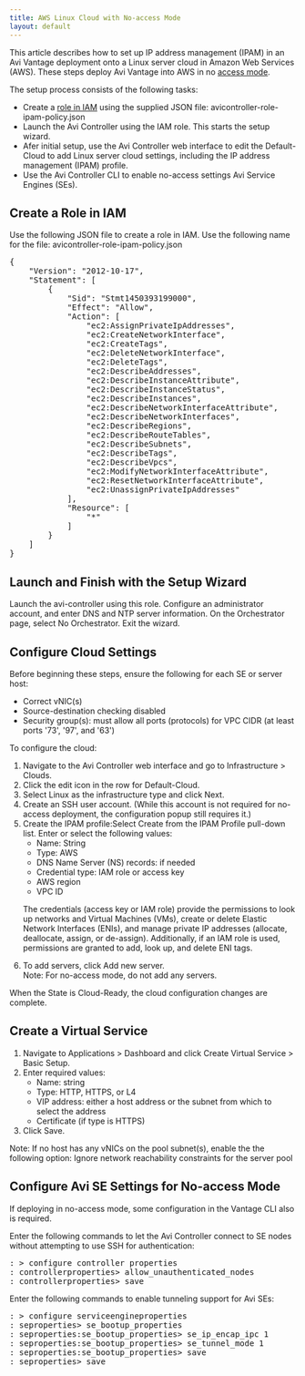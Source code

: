 ```yaml
---
title: AWS Linux Cloud with No-access Mode
layout: default
---
```

This article describes how to set up IP address management (IPAM) in an Avi Vantage deployment onto a Linux server cloud 
in Amazon Web Services (AWS). These steps deploy Avi Vantage into AWS in no <a href="/docs/17.1/orchestrator-access-modes">access mode</a>.

The setup process consists of the following tasks:

* Create a <a href="/docs/17.1/iam-role-setup-for-installation-into-aws">role in IAM</a> using the supplied JSON file: avicontroller-role-ipam-policy.json
* Launch the Avi Controller using the IAM role. This starts the setup wizard.
* Afer initial setup, use the Avi Controller web interface to edit the Default-Cloud to add Linux server cloud settings, including the IP address management (IPAM) profile.
* Use the Avi Controller CLI to enable no-access settings Avi Service Engines (SEs). 

## Create a Role in IAM

Use the following JSON file to create a role in IAM. Use the following name for the file: avicontroller-role-ipam-policy.json

<pre>{
    "Version": "2012-10-17",
    "Statement": [
        {
            "Sid": "Stmt1450393199000",
            "Effect": "Allow",
            "Action": [
                "ec2:AssignPrivateIpAddresses",
                "ec2:CreateNetworkInterface",
                "ec2:CreateTags",
                "ec2:DeleteNetworkInterface",
                "ec2:DeleteTags",
                "ec2:DescribeAddresses",
                "ec2:DescribeInstanceAttribute",
                "ec2:DescribeInstanceStatus",
                "ec2:DescribeInstances",
                "ec2:DescribeNetworkInterfaceAttribute",
                "ec2:DescribeNetworkInterfaces",
                "ec2:DescribeRegions",
                "ec2:DescribeRouteTables",
                "ec2:DescribeSubnets",
                "ec2:DescribeTags",
                "ec2:DescribeVpcs",
                "ec2:ModifyNetworkInterfaceAttribute",
                "ec2:ResetNetworkInterfaceAttribute",
                "ec2:UnassignPrivateIpAddresses"
            ],
            "Resource": [
                "*"
            ]
        }
    ]
}
</pre> 

## Launch and Finish with the Setup Wizard

Launch the avi-controller using this role. Configure an administrator account, and enter DNS and NTP server information. On the Orchestrator page, select No Orchestrator. Exit the wizard.

## Configure Cloud Settings

Before beginning these steps, ensure the following for each SE or server host:

* Correct vNIC(s)
* Source-destination checking disabled
* Security group(s): must allow all ports (protocols) for VPC CIDR (at least ports '73', '97', and '63') 

To configure the cloud:

<ol> 
 <li>Navigate to the Avi Controller web interface and go to Infrastructure &gt; Clouds.</li> 
 <li>Click the edit icon in the row for Default-Cloud.</li> 
 <li>Select Linux as the infrastructure type and click Next.</li> 
 <li>Create an SSH user account. (While this account is not required for no-access deployment, the configuration popup still requires it.)</li> 
 <li>Create the IPAM profile:Select Create from the IPAM Profile pull-down list. Enter or select the following values: 
  <ul> 
   <li>Name: String</li> 
   <li>Type: AWS</li> 
   <li>DNS Name Server (NS) records: if needed</li> 
   <li>Credential type: IAM role or access key</li> 
   <li>AWS region</li> 
   <li>VPC ID</li> 
  </ul> <p>The credentials (access key or IAM role) provide the permissions to look up networks and Virtual Machines (VMs), create or delete Elastic Network Interfaces (ENIs), and manage private IP addresses (allocate, deallocate, assign, or de-assign). Additionally, if an IAM role is used, permissions are granted to add, look up, and delete ENI tags.</p></li> 
 <li>To add servers, click Add new server.<br> Note: For no-access mode, do not add any servers.</li> 
</ol> 

When the State is Cloud-Ready, the cloud configuration changes are complete.

## Create a Virtual Service

<ol> 
 <li>Navigate to Applications &gt; Dashboard and click Create Virtual Service &gt; Basic Setup.</li> 
 <li>Enter required values: 
  <ul> 
   <li>Name: string</li> 
   <li>Type: HTTP, HTTPS, or L4</li> 
   <li>VIP address: either a host address or the subnet from which to select the address</li> 
   <li>Certificate (if type is HTTPS)</li> 
  </ul> </li> 
 <li>Click Save.</li> 
</ol> 

Note: If no host has any vNICs on the pool subnet(s), enable the the following option: Ignore network reachability constraints for the server pool

## Configure Avi SE Settings for No-access Mode

If deploying in no-access mode, some configuration in the Vantage CLI also is required.

Enter the following commands to let the Avi Controller connect to SE nodes without attempting to use SSH for authentication:

<pre>: &gt; configure controller properties 
: controllerproperties&gt; allow_unauthenticated_nodes 
: controllerproperties&gt; save
</pre> 

Enter the following commands to enable tunneling support for Avi SEs:

<pre class="">: &gt; configure serviceengineproperties 
: seproperties&gt; se_bootup_properties 
: seproperties:se_bootup_properties&gt; se_ip_encap_ipc 1
: seproperties:se_bootup_properties&gt; se_tunnel_mode 1
: seproperties:se_bootup_properties&gt; save
: seproperties&gt; save
</pre> 
